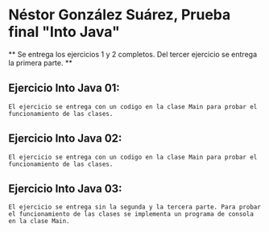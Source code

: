     
# Néstor González Suárez, Prueba final "Into Java"
** Se entrega los ejercicios 1 y 2 completos. Del tercer ejercicio se entrega la primera parte. **

## Ejercicio Into Java 01:
    El ejercicio se entrega con un codigo en la clase Main para probar el funcionamiento de las clases.


## Ejercicio Into Java 02:
    El ejercicio se entrega con un codigo en la clase Main para probar el funcionamiento de las clases.


## Ejercicio Into Java 03:
    El ejercicio se entrega sin la segunda y la tercera parte. Para probar el funcionamiento de las clases se implementa un programa de consola en la clase Main.
    